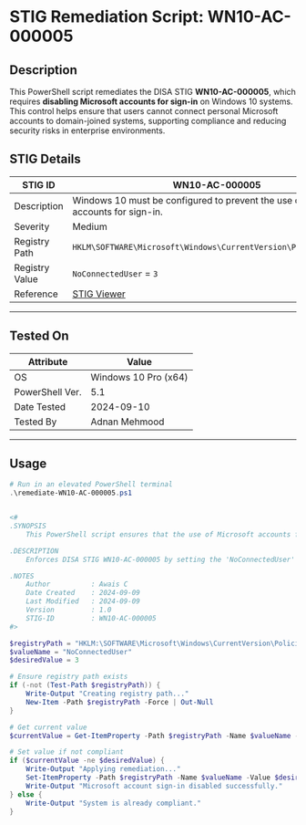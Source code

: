 # STIG Remediation Script: WN10-AC-000005

## Description

This PowerShell script remediates the DISA STIG **WN10-AC-000005**, which requires **disabling Microsoft accounts for sign-in** on Windows 10 systems. This control helps ensure that users cannot connect personal Microsoft accounts to domain-joined systems, supporting compliance and reducing security risks in enterprise environments.

## STIG Details

| STIG ID         | WN10-AC-000005 |
|-----------------|----------------|
| Description     | Windows 10 must be configured to prevent the use of Microsoft accounts for sign-in. |
| Severity        | Medium         |
| Registry Path   | `HKLM\SOFTWARE\Microsoft\Windows\CurrentVersion\Policies\System` |
| Registry Value  | `NoConnectedUser` = `3` |
| Reference       | [STIG Viewer](https://public.cyber.mil/stigs/downloads/) |

---

## Tested On

| Attribute        | Value                        |
|------------------|------------------------------|
| OS               | Windows 10 Pro (x64)         |
| PowerShell Ver.  | 5.1                          |
| Date Tested      | 2024-09-10                   |
| Tested By        | Adnan Mehmood                |

---

## Usage

```powershell
# Run in an elevated PowerShell terminal
.\remediate-WN10-AC-000005.ps1


<#
.SYNOPSIS
    This PowerShell script ensures that the use of Microsoft accounts for sign-in is disabled.

.DESCRIPTION
    Enforces DISA STIG WN10-AC-000005 by setting the 'NoConnectedUser' registry value to 3.

.NOTES
    Author          : Awais C
    Date Created    : 2024-09-09
    Last Modified   : 2024-09-09
    Version         : 1.0
    STIG-ID         : WN10-AC-000005
#>

$registryPath = "HKLM:\SOFTWARE\Microsoft\Windows\CurrentVersion\Policies\System"
$valueName = "NoConnectedUser"
$desiredValue = 3

# Ensure registry path exists
if (-not (Test-Path $registryPath)) {
    Write-Output "Creating registry path..."
    New-Item -Path $registryPath -Force | Out-Null
}

# Get current value
$currentValue = Get-ItemProperty -Path $registryPath -Name $valueName -ErrorAction SilentlyContinue | Select-Object -ExpandProperty $valueName -ErrorAction SilentlyContinue

# Set value if not compliant
if ($currentValue -ne $desiredValue) {
    Write-Output "Applying remediation..."
    Set-ItemProperty -Path $registryPath -Name $valueName -Value $desiredValue -Type DWord
    Write-Output "Microsoft account sign-in disabled successfully."
} else {
    Write-Output "System is already compliant."
}
